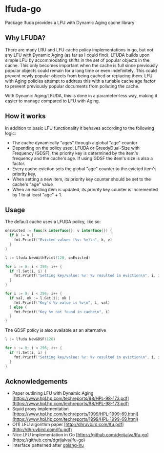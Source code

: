 # lfuda-go
Package lfuda provides a LFU with Dynamic Aging cache library

## Why LFUDA?
There are many LRU and LFU cache policy implementations in go, but not any LFU with Dynamic Aging (as far as I could find).  LFUDA builds upon simple LFU by accommodating shifts in the set of popular objects in the cache.  This only becomes important when the cache is full since previously popular objects could remain for a long time or even indefinitely.  This could prevent newly popular objects from being cached or replacing them.  LFU with Aging policies attempt to address this with a tunable cache age factor to prevent previously popular documents from polluting the cache.

With Dynamic Aging/LFUDA, this is done in a parameter-less way, making it easier to manage compared to LFU with Aging.

## How it works
In addition to basic LFU functionality it behaves according to the following logic:
  * The cache dynamically "ages" through a global "age" counter
  * Depending on the policy used, LFUDA or GreedyDual-Size with Frequency (GDSF), the priority key is determined by the item's frequency and the cache's age.  If using GDSF the item's size is also a factor.
  * Every cache eviction sets the global "age" counter to the evicted item's priority key,
  * When setting a new item, its priority key counter should be set to the cache's "age" value
  * When an existing item is updated, its priority key counter is incremented by 1 to at least "age" + 1.

## Usage
The default cache uses a LFUDA policy, like so:

```go
onEvicted := func(k interface{}, v interface{}) {
  if k != v {
    fmt.Printf("Evicted values (%v: %v)\n", k, v)
  }
}

l := lfuda.NewWithEvict(128, onEvicted)

for i := 0; i < 256; i++ {
  if !l.Set(i, i) {
    fmt.Printf("Setting key/value: %v: %v resulted in eviction\n", i, i)
  }
}

for i := 0; i < 256; i++ {
  if val, ok := l.Get(i); ok {
    fmt.Printf("Key's %v value is %v\n", i, val)
  } else {
    fmt.Printf("Key %v not found in cache\n", i)
  }
}

```

The GDSF policy is also available as an alternative

```go
l := lfuda.NewGDSF(128)

for i := 0; i < 256; i++ {
  if !l.Set(i, i) {
    fmt.Printf("Setting key/value: %v: %v resulted in eviction\n", i, i)
  }
}
```

## Acknowledgements
* Paper outlining LFU with Dynamic Aging [https://www.hpl.hp.com/techreports/98/HPL-98-173.pdf](https://www.hpl.hp.com/techreports/98/HPL-98-173.pdf)
* Squid proxy implementation [https://www.hpl.hp.com/techreports/1999/HPL-1999-69.html](https://www.hpl.hp.com/techreports/1999/HPL-1999-69.html)
* O(1) LFU algorithm paper [http://dhruvbird.com/lfu.pdf](http://dhruvbird.com/lfu.pdf)
* Nice LFU implementation in Go [https://github.com/dgrijalva/lfu-go](https://github.com/dgrijalva/lfu-go)
* Interface patterned after [golang-lru](https://github.com/hashicorp/golang-lru)
